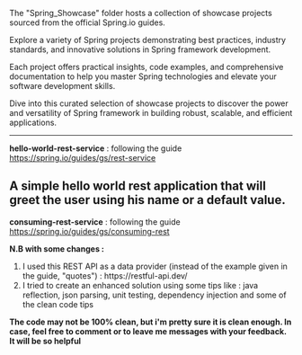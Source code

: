The "Spring_Showcase" folder hosts a collection of showcase projects sourced from the official Spring.io guides. 

Explore a variety of Spring projects demonstrating best practices, industry standards, and innovative solutions in Spring framework development. 

Each project offers practical insights, code examples, and comprehensive documentation to help you master Spring technologies and elevate your software development skills. 

Dive into this curated selection of showcase projects to discover the power and versatility of Spring framework in building robust, scalable, and efficient applications.

--------------------------------------------------------------------------------------------------------------------------------

<b>hello-world-rest-service</b> : following the guide https://spring.io/guides/gs/rest-service

A simple hello world rest application that will greet the user using his name or a default value.
--------------------------------------------------------------------------------------------------------------------------------

<b>consuming-rest-service</b> : following the guide https://spring.io/guides/gs/consuming-rest

<b>N.B with some changes : </b>
<ol>
  <li>I used this REST API as a data provider (instead of the example given in the guide, "quotes") : https://restful-api.dev/ </li>
  <li>I tried to create an enhanced solution using some tips like : java reflection, json parsing, unit testing, dependency injection and some of the clean code tips</li>
</ol>

<b>The code may not be 100% clean, but i'm pretty sure it is clean enough. In case, feel free to comment or to leave me messages with your feedback. It will be so helpful</b>
